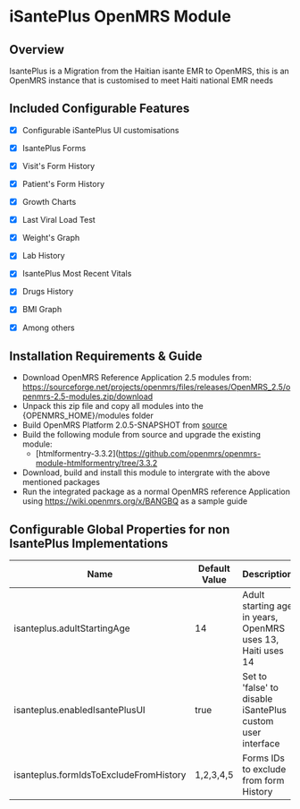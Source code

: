 iSantePlus OpenMRS Module
=====================================

Overview
-------------------------------------
IsantePlus is a Migration from the Haitian isante EMR to OpenMRS, this is an OpenMRS instance that is customised to meet Haiti national EMR needs


Included Configurable Features
-------------------------------------
- [x] Configurable iSantePlus UI customisations
- [x] IsantePlus Forms
- [x] Visit's Form History
- [x] Patient's Form History
- [x] Growth Charts
- [x] Last Viral Load Test
- [x] Weight's Graph
- [x] Lab History
- [x] IsantePlus Most Recent Vitals
- [x] Drugs History
- [x] BMI Graph
- [x] Among others


Installation Requirements & Guide
-------------------------------------
- Download OpenMRS Reference Application 2.5 modules from: 
https://sourceforge.net/projects/openmrs/files/releases/OpenMRS_2.5/openmrs-2.5-modules.zip/download
- Unpack this zip file and copy all modules into the {OPENMRS_HOME}/modules folder
- Build OpenMRS Platform 2.0.5-SNAPSHOT from [source](https://github.com/openmrs/openmrs-core/tree/2.0.x)
- Build the following module from source and upgrade the existing module:
    - [htmlformentry-3.3.2](https://github.com/openmrs/openmrs-module-htmlformentry/tree/3.3.2
- Download, build and install this module to intergrate with the above mentioned packages
- Run the integrated package as a normal OpenMRS reference Application using https://wiki.openmrs.org/x/BANGBQ as a sample guide


Configurable Global Properties for non IsantePlus Implementations
-------------------------------------
| Name  | Default Value | Description |
| ------------- | ------------- | ------------- |
| isanteplus.adultStartingAge | 14 | Adult starting age in years, OpenMRS uses 13, Haiti uses 14 |
| isanteplus.enabledIsantePlusUI | true | Set to 'false' to disable iSantePlus custom user interface |
| isanteplus.formIdsToExcludeFromHistory | 1,2,3,4,5 | Forms IDs to exclude from form History |

